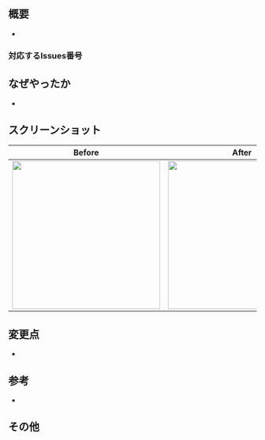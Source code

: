 ## 概要
- 
### 対応するIssues番号


## なぜやったか
- 

## スクリーンショット
Before|After
--|--
<img src="" width="300px">|<img src="" width="300px">

## 変更点
- 

## 参考
- 

## その他
